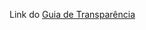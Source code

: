 Link do [Guia de Transparência](https://transparencia-mg.github.io/demo-guia-transparencia-ativa/) 
